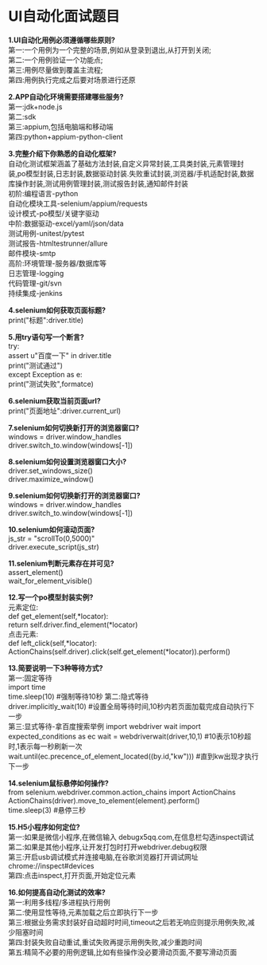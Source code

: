 # UI自动化面试题目  
**1.UI自动化用例必须遵循哪些原则?**  
    第一:一个用例为一个完整的场景,例如从登录到退出,从打开到关闭;  
    第二:一个用例验证一个功能点;  
    第三:用例尽量做到覆盖主流程;  
    第四:用例执行完成之后要对场景进行还原  
    
**2.APP自动化环境需要搭建哪些服务?**  
    第一:jdk+node.js  
    第二:sdk  
    第三:appium,包括电脑端和移动端  
    第四:python+appium-python-client  
    
**3.完整介绍下你熟悉的自动化框架?**  
    自动化测试框架涵盖了基础方法封装,自定义异常封装,工具类封装,元素管理封装,po模型封装,日志封装,数据驱动封装.失败重试封装,浏览器/手机适配封装,数据库操作封装,测试用例管理封装,测试报告封装,通知邮件封装  
    初阶:编程语言-python  
        自动化模块工具-selenium/appium/requests  
        设计模式-po模型/关键字驱动  
    中阶:数据驱动-excel/yaml/json/data  
        测试用例-unitest/pytest  
        测试报告-htmltestrunner/allure  
        邮件模块-smtp  
    高阶:环境管理-服务器/数据库等  
        日志管理-logging  
        代码管理-git/svn  
        持续集成-jenkins  
        
**4.selenium如何获取页面标题?**  
    print("标题":driver.title)  
    
**5.用try语句写一个断言?**  
    try:  
       assert u"百度一下" in driver.title  
       print("测试通过")  
    except Exception as e:  
       print("测试失败",formatce)  
       
**6.selenium获取当前页面url?**  
    print("页面地址":driver.current_url)  
    
**7.selenium如何切换新打开的浏览器窗口?**  
    windows = driver.window_handles  
    driver.switch_to.window(windows[-1])  
    
**8.selenium如何设置浏览器窗口大小?**  
    driver.set_windows_size()  
    driver.maximize_window()  
    
**9.selenium如何切换新打开的浏览器窗口?**  
    windows = driver.window_handles  
    driver.switch_to.window(windows[-1])  
    
**10.selenium如何滚动页面?**  
    js_str = "scrollTo(0,5000)"  
    driver.execute_script(js_str)  
    
**11.selenium判断元素存在并可见?**  
    assert_element()  
    wait_for_element_visible()  
    
**12.写一个po模型封装实例?**  
    元素定位:  
    def get_element(self,*locator):  
        return self.driver.find_element(*locator)  
    点击元素:  
    def left_click(self,*locator):  
        ActionChains(self.driver).click(self.get_element(*locator)).perform()  
        
**13.简要说明一下3种等待方式?**  
    第一:固定等待  
    import time  
    time.sleep(10)  #强制等待10秒
    第二:隐式等待  
    driver.implicitly_wait(10)  #设置全局等待时间,10秒内若页面加载完成自动执行下一步  
    第三:显式等待-拿百度搜索举例
    import webdriver wait
    import expected_conditions  as ec
    wait = webdriverwait(driver,10,1) #10表示10秒超时,1表示每一秒刷新一次
    wait.until(ec.precence_of_element_located((by.id,"kw")))  #直到kw出现才执行下一步  
    
**14.selenium鼠标悬停如何操作?**  
    from selenium.webdriver.common.action_chains import ActionChains  
    ActionChains(driver).move_to_element(element).perform()  
    time.sleep(3)  #悬停三秒  
    
**15.H5小程序如何定位?**  
    第一:如果是微信小程序,在微信输入  debugx5qq.com,在信息栏勾选inspect调试  
    第二:如果是其他小程序,让开发打包时打开webdriver.debug权限  
    第三:开启usb调试模式并连接电脑,在谷歌浏览器打开调试网址chrome://inspect#devices  
    第四:点击inspect,打开页面,开始定位元素  
    
**16.如何提高自动化测试的效率?**  
    第一:利用多线程/多进程执行用例  
    第二:使用显性等待,元素加载之后立即执行下一步  
    第三:根据业务需求封装好自动超时时间,timeout之后若无响应则提示用例失败,减少阻塞时间  
    第四:封装失败自动重试,重试失败再提示用例失败,减少重跑时间  
    第五:精简不必要的用例逻辑,比如有些操作没必要滑动页面,不要写滑动页面  

    
